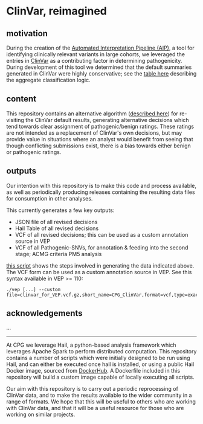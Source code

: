 # ClinVar, reimagined

## motivation

During the creation of the [Automated Interpretation Pipeline (AIP)](https://www.github.ocom/populationgenomics/automated-interpretation-pipeline), a tool for identifying clinically relevant variants in large cohorts, we leveraged the entries in [ClinVar](https://www.ncbi.nlm.nih.gov/clinvar/) as a contributing factor in determining pathogenicity. During development of this tool we determined that the default summaries generated in ClinVar were highly conservative; see the [table here](https://www.ncbi.nlm.nih.gov/clinvar/docs/clinsig/#agg_germline) describing the aggregate classification logic.

## content

This repository contains an alternative algorithm ([described here](docs/algorithm.md)) for re-visiting the ClinVar default results, generating alternative decisions which tend towards clear assignment of pathogenic/benign ratings. These ratings are not intended as a replacement of ClinVar's own decisions, but may provide value in situations where an analyst would benefit from seeing that though conflicting submissions exist, there is a bias towards either benign or pathogenic ratings.

## outputs

Our intention with this repository is to make this code and process available, as well as periodically producing releases containing the resulting data files for consumption in other analyses. 

This currently generates a few key outputs:

* JSON file of all revised decisions
* Hail Table of all revised decisions
* VCF of all revised decisions; this can be used as a custom annotation source in VEP
* VCF of all Pathogenic-SNVs, for annotation & feeding into the second stage; ACMG criteria PM5 analysis

[this script](example_script.sh) shows the steps involved in generating the data indicated above. The VCF form can be used as a custom annotation source in VEP. See this syntax available in VEP >= 110:

```
./vep [...] --custom file=clinvar_for_VEP.vcf.gz,short_name=CPG_ClinVar,format=vcf,type=exact,coords=0,fields=allele_id%gold_stars%clinical_significance
```

## acknowledgements

...

---

At CPG we leverage Hail, a python-based analysis framework which leverages Apache Spark to perform distributed computation. This repository contains a number of scripts which were initially designed to be run using Hail, and can either be executed once hail is installed, or using a public Hail Docker image, sourced from [DockerHub](https://hub.docker.com/r/hailgenetics/hail/tags). A Dockerfile included in this repository will build a custom image capable of locally executing all scripts.

Our aim with this repository is to carry out a periodic reprocessing of ClinVar data, and to make the results available to the wider community in a range of formats. We hope that this will be useful to others who are working with ClinVar data, and that it will be a useful resource for those who are working on similar projects.
